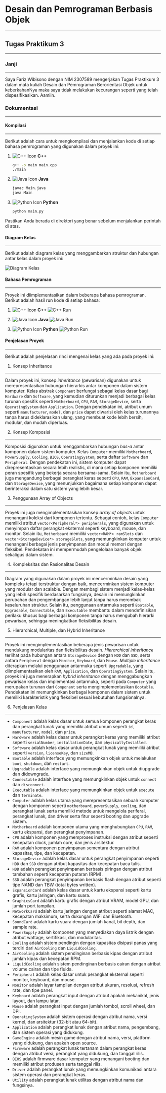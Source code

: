 # Desain dan Pemrograman Berbasis Objek

---

## Tugas Praktikum 3

---

### Janji

---

Saya Fariz Wibisono dengan NIM 2307589 mengerjakan Tugas Praktikum 3 dalam mata kuliah Desain dan Pemrograman Berorientasi Objek untuk keberkahanNya maka saya tidak melakukan kecurangan seperti yang telah dispesifikasikan. Aamiin.

### Dokumentasi

---

#### Kompilasi

---

Berikut adalah cara untuk mengkompilasi dan menjalankan kode di setiap bahasa pemrograman yang digunakan dalam proyek ini:

1. ![C++ Icon](https://img.icons8.com/color/24/000000/c-plus-plus-logo.png) **C++**

   ```sh
   g++ -o main main.cpp
   ./main
   ```

2. ![Java Icon](https://img.icons8.com/color/24/000000/java-coffee-cup-logo.png) **Java**

   ```sh
   javac Main.java
   java Main
   ```

3. ![Python Icon](https://img.icons8.com/color/24/000000/python.png) **Python**

   ```sh
   python main.py
   ```

Pastikan Anda berada di direktori yang benar sebelum menjalankan perintah di atas.

#### Diagram Kelas

---

Berikut adalah diagram kelas yang menggambarkan struktur dan hubungan antar kelas dalam proyek ini:

![Diagram Kelas](diagram.png)

#### Bahasa Pemrograman

---

Proyek ini diimplementasikan dalam beberapa bahasa pemrograman. Berikut adalah hasil run kode di setiap bahasa:

1. ![C++ Icon](https://img.icons8.com/color/24/000000/c-plus-plus-logo.png) **C++**
   ![C++ Run](cpp/docs/run.png)

2. ![Java Icon](https://img.icons8.com/color/24/000000/java-coffee-cup-logo.png) **Java**
   ![Java Run](java/docs/run.png)

3. ![Python Icon](https://img.icons8.com/color/24/000000/python.png) **Python**
   ![Python Run](python/docs/run.png)

#### Penjelasan Proyek

---

Berikut adalah penjelasan rinci mengenai kelas yang ada pada proyek ini:

1. Konsep Inheritance

---

Dalam proyek ini, konsep _inheritance_ (pewarisan) digunakan untuk merepresentasikan hubungan hierarkis antar komponen dalam sistem komputer. Kelas abstrak `Component` berfungsi sebagai kelas dasar bagi `Hardware` dan `Software`, yang kemudian diturunkan menjadi berbagai kelas turunan spesifik seperti `Motherboard`, `CPU`, `RAM`, `StorageDevice`, serta `OperatingSystem` dan `Application`. Dengan pendekatan ini, atribut umum seperti `manufacturer`, `model`, dan `price` dapat diwarisi oleh kelas turunannya tanpa harus dideklarasikan ulang, yang membuat kode lebih bersih, modular, dan mudah diperluas.

2. Konsep Komposisi

---

Komposisi digunakan untuk menggambarkan hubungan _has-a_ antar komponen dalam sistem komputer. Kelas `Computer` memiliki `Motherboard`, `PowerSupply`, `Cooling`, `BIOS`, `OperatingSystem`, serta daftar `Software` dan `Peripheral`. Dengan pendekatan ini, sistem komputer dapat direpresentasikan secara lebih realistis, di mana setiap komponen memiliki peran spesifik yang bekerja secara bersama-sama. Selain itu, `Motherboard` juga mengandung berbagai perangkat keras seperti `CPU`, `RAM`, `ExpansionCard`, dan `StorageDevice`, yang menunjukkan bagaimana setiap komponen dapat berinteraksi dalam satu sistem yang lebih besar.

3. Penggunaan Array of Objects

---

Proyek ini juga mengimplementasikan konsep _array of objects_ untuk menangani koleksi dari komponen tertentu. Sebagai contoh, kelas `Computer` memiliki atribut `vector<Peripheral*> peripherals`, yang digunakan untuk menyimpan daftar perangkat eksternal seperti keyboard, mouse, dan monitor. Selain itu, `Motherboard` memiliki `vector<RAM*> ramSlots` dan `vector<StorageDevice*> storageSlots`, yang memungkinkan komputer untuk menangani berbagai jenis penyimpanan dan modul memori dengan fleksibel. Pendekatan ini mempermudah pengelolaan banyak objek sekaligus dalam sistem.

4. Kompleksitas dan Rasionalitas Desain

---

Diagram yang digunakan dalam proyek ini mencerminkan desain yang kompleks tetapi terstruktur dengan baik, mencerminkan sistem komputer yang modular dan scalable. Dengan membagi sistem menjadi kelas-kelas yang lebih spesifik berdasarkan fungsinya, desain ini memungkinkan perubahan dan pengembangan lebih lanjut tanpa harus merombak keseluruhan struktur. Selain itu, penggunaan antarmuka seperti `Bootable`, `Upgradable`, `Connectable`, dan `Executable` membantu dalam mendefinisikan perilaku khusus bagi berbagai komponen tanpa harus mengubah hierarki pewarisan, sehingga meningkatkan fleksibilitas desain.

5. Hierarchical, Multiple, dan Hybrid Inheritance

---

Proyek ini mengimplementasikan beberapa jenis pewarisan untuk mendukung modularitas dan fleksibilitas desain. _Hierarchical inheritance_ terlihat pada hubungan antara `StorageDevice` dengan `HDD` dan `SSD`, serta antara `Peripheral` dengan `Monitor`, `Keyboard`, dan `Mouse`. _Multiple inheritance_ diterapkan melalui penggunaan antarmuka seperti `Upgradable`, yang diimplementasikan oleh `RAM`, `Application`, dan `OperatingSystem`. Selain itu, proyek ini juga menerapkan _hybrid inheritance_ dengan menggabungkan pewarisan kelas dan implementasi antarmuka, seperti pada `Computer` yang merupakan turunan dari `Component` serta mengimplementasikan `Bootable`. Pendekatan ini memungkinkan berbagai komponen dalam sistem untuk memiliki karakteristik yang fleksibel sesuai kebutuhan fungsionalnya.

6. Penjelasan Kelas

---

- `Component` adalah kelas dasar untuk semua komponen perangkat keras dan perangkat lunak yang memiliki atribut umum seperti `id`, `manufacturer`, `model`, dan `price`.
- `Hardware` adalah kelas dasar untuk perangkat keras yang memiliki atribut seperti `serialNumber`, `installationDate`, dan `physicallyInstalled`.
- `Software` adalah kelas dasar untuk perangkat lunak yang memiliki atribut seperti `version`, `licenseKey`, dan `sizeMB`.
- `Bootable` adalah interface yang memungkinkan objek untuk melakukan `boot`, `shutdown`, dan `restart`.
- `Upgradable` adalah interface yang memungkinkan objek untuk diupgrade dan didowngrade.
- `Connectable` adalah interface yang memungkinkan objek untuk `connect` dan `disconnect`.
- `Executable` adalah interface yang memungkinkan objek untuk `execute` dan `terminate`.
- `Computer` adalah kelas utama yang merepresentasikan sebuah komputer dengan komponen seperti `motherboard`, `powerSupply`, `cooling`, dan perangkat lunak serta memiliki metode untuk mengelola periferal, perangkat lunak, dan driver serta fitur seperti booting dan upgrade sistem.
- `Motherboard` adalah komponen utama yang menghubungkan `CPU`, `RAM`, kartu ekspansi, dan perangkat penyimpanan.
- `CPU` adalah komponen yang memproses instruksi dengan atribut seperti kecepatan clock, jumlah core, dan jenis arsitektur.
- `RAM` adalah komponen penyimpanan sementara dengan atribut kapasitas, tipe, dan kecepatan.
- `StorageDevice` adalah kelas dasar untuk perangkat penyimpanan seperti `HDD` dan `SSD` dengan atribut kapasitas dan kecepatan baca tulis.
- `HDD` adalah perangkat penyimpanan berbasis piringan dengan atribut tambahan seperti kecepatan putaran (RPM).
- `SSD` adalah perangkat penyimpanan berbasis flash dengan atribut seperti tipe NAND dan TBW (total bytes written).
- `ExpansionCard` adalah kelas dasar untuk kartu ekspansi seperti kartu grafis, kartu jaringan, dan kartu suara.
- `GraphicsCard` adalah kartu grafis dengan atribut VRAM, model GPU, dan jumlah port tampilan.
- `NetworkCard` adalah kartu jaringan dengan atribut seperti alamat MAC, kecepatan maksimum, serta dukungan WiFi dan Bluetooth.
- `SoundCard` adalah kartu suara dengan jumlah kanal, bit depth, dan sample rate.
- `PowerSupply` adalah komponen yang menyediakan daya listrik dengan atribut wattage, sertifikasi, dan modularitas.
- `Cooling` adalah sistem pendingin dengan kapasitas disipasi panas yang terdiri dari `AirCooling` dan `LiquidCooling`.
- `AirCooling` adalah sistem pendinginan berbasis kipas dengan atribut jumlah kipas dan kecepatan RPM.
- `LiquidCooling` adalah sistem pendinginan berbasis cairan dengan atribut volume cairan dan tipe fluida.
- `Peripheral` adalah kelas dasar untuk perangkat eksternal seperti monitor, keyboard, dan mouse.
- `Monitor` adalah layar tampilan dengan atribut ukuran, resolusi, refresh rate, dan tipe panel.
- `Keyboard` adalah perangkat input dengan atribut apakah mekanikal, jenis layout, dan lampu latar.
- `Mouse` adalah perangkat input dengan jumlah tombol, scroll wheel, dan DPI.
- `OperatingSystem` adalah sistem operasi dengan atribut nama, versi kernel, dan arsitektur (32-bit atau 64-bit).
- `Application` adalah perangkat lunak dengan atribut nama, pengembang, dan sistem operasi yang didukung.
- `GameEngine` adalah mesin game dengan atribut nama, versi, platform yang didukung, dan apakah open source.
- `Firmware` adalah perangkat lunak tertanam dalam perangkat keras dengan atribut versi, perangkat yang didukung, dan tanggal rilis.
- `BIOS` adalah firmware dasar komputer yang menangani booting dan memiliki atribut produsen serta tanggal rilis.
- `Driver` adalah perangkat lunak yang memungkinkan komunikasi antara sistem operasi dan perangkat keras.
- `Utility` adalah perangkat lunak utilitas dengan atribut nama dan fungsinya.
